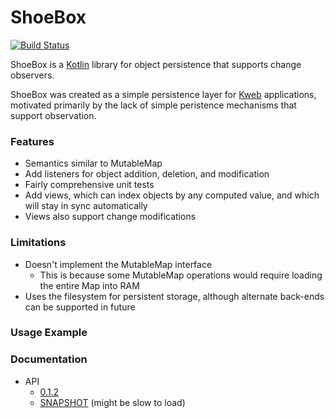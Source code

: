 # ShoeBox

[![Build Status](https://travis-ci.org/sanity/shoebox.svg?branch=master)](https://travis-ci.org/sanity/shoebox)

ShoeBox is a [Kotlin](http://kotlinlang.org/) library for object persistence that supports change observers.

ShoeBox was created as a simple persistence layer for [Kweb](http://kweb.io/) applications, motivated primarily by
the lack of simple peristence mechanisms that support observation.

### Features
* Semantics similar to MutableMap
* Add listeners for object addition, deletion, and modification
* Fairly comprehensive unit tests
* Add views, which can index objects by any computed value, and which will stay in sync automatically
* Views also support change modifications

### Limitations
* Doesn't implement the MutableMap interface
  * This is because some MutableMap operations would require loading the entire Map into RAM
* Uses the filesystem for persistent storage, although alternate back-ends can be supported in future

### Usage Example

### Documentation
* API
  * [0.1.2](https://jitpack.io/com/github/sanity/shoebox/0.1.2/javadoc/)
  * [SNAPSHOT](https://jitpack.io/com/github/sanity/shoebox/-SNAPSHOT/javadoc/) (might be slow to load)
